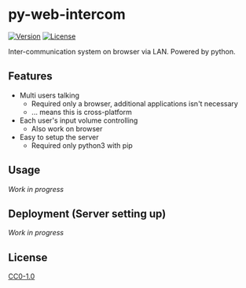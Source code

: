 # py-web-intercom

[![Version](https://img.shields.io/github/v/release/aKuad/py-web-intercom?label=version)](https://github.com/aKuad/py-web-intercom/releases) [![License](https://img.shields.io/github/license/aKuad/py-web-intercom)](https://github.com/aKuad/py-web-intercom/blob/main/LICENSE)

Inter-communication system on browser via LAN. Powered by python.

<!-- Screen shots here -->

## Features

- Multi users talking
  - Required only a browser, additional applications isn't necessary
  - ... means this is cross-platform
- Each user's input volume controlling
  - Also work on browser
- Easy to setup the server
  - Required only python3 with pip

## Usage

*Work in progress*

## Deployment (Server setting up)

*Work in progress*

## License

[CC0-1.0](https://github.com/aKuad/py-web-intercom/blob/main/LICENSE)
